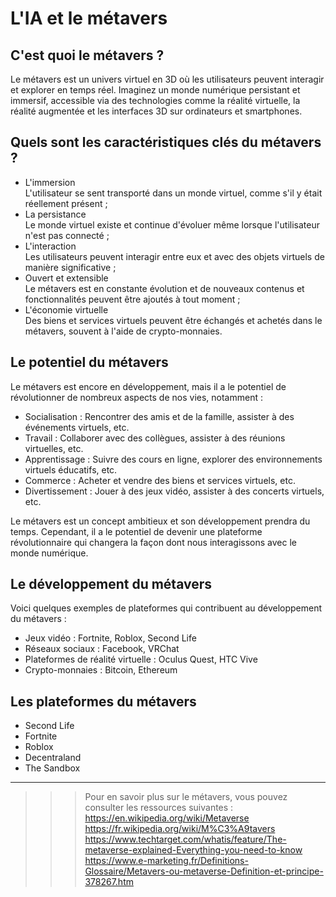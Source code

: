 # **L'IA et le métavers**

## **C'est quoi le métavers ?**
Le métavers est un univers virtuel en 3D où les utilisateurs peuvent interagir et explorer en temps réel. Imaginez un monde numérique persistant et immersif, accessible via des technologies comme la réalité virtuelle, la réalité augmentée et les interfaces 3D sur ordinateurs et smartphones.

## **Quels sont les caractéristiques clés du métavers ?**
* L'immersion  
  L'utilisateur se sent transporté dans un monde virtuel, comme s'il y était réellement présent ;
* La persistance  
  Le monde virtuel existe et continue d'évoluer même lorsque l'utilisateur n'est pas connecté ;
* L'interaction  
  Les utilisateurs peuvent interagir entre eux et avec des objets virtuels de manière significative ;
* Ouvert et extensible  
  Le métavers est en constante évolution et de nouveaux contenus et fonctionnalités peuvent être ajoutés à tout moment ;
* L'économie virtuelle  
  Des biens et services virtuels peuvent être échangés et achetés dans le métavers, souvent à l'aide de crypto-monnaies.

## **Le potentiel du métavers**
Le métavers est encore en développement, mais il a le potentiel de révolutionner de nombreux aspects de nos vies, notamment :
* Socialisation : Rencontrer des amis et de la famille, assister à des événements virtuels, etc.
* Travail : Collaborer avec des collègues, assister à des réunions virtuelles, etc.
* Apprentissage : Suivre des cours en ligne, explorer des environnements virtuels éducatifs, etc.
* Commerce : Acheter et vendre des biens et services virtuels, etc.
* Divertissement : Jouer à des jeux vidéo, assister à des concerts virtuels, etc.

Le métavers est un concept ambitieux et son développement prendra du temps. Cependant, il a le potentiel de devenir une plateforme révolutionnaire qui changera la façon dont nous interagissons avec le monde numérique.

## **Le développement du métavers**
Voici quelques exemples de plateformes qui contribuent au développement du métavers :
* Jeux vidéo : Fortnite, Roblox, Second Life
* Réseaux sociaux : Facebook, VRChat
* Plateformes de réalité virtuelle : Oculus Quest, HTC Vive
* Crypto-monnaies : Bitcoin, Ethereum

## **Les plateformes du métavers**
* Second Life
* Fortnite
* Roblox
* Decentraland
* The Sandbox

___
>>> Pour en savoir plus sur le métavers, vous pouvez consulter les ressources suivantes :  
> https://en.wikipedia.org/wiki/Metaverse  
> https://fr.wikipedia.org/wiki/M%C3%A9tavers  
> https://www.techtarget.com/whatis/feature/The-metaverse-explained-Everything-you-need-to-know  
> https://www.e-marketing.fr/Definitions-Glossaire/Metavers-ou-metaverse-Definition-et-principe-378267.htm  